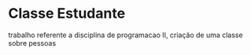 # Classe Estudante
trabalho referente a disciplina de programacao II, criação de uma classe sobre pessoas
